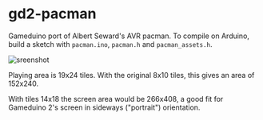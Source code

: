 gd2-pacman
==========

Gameduino port of Albert Seward's AVR pacman.
To compile on Arduino, build a sketch with `pacman.ino`, `pacman.h` and `pacman_assets.h`.

![sreenshot](/path/to/img.jpg)

Playing area is 19x24 tiles.
With the original 8x10 tiles, this gives an area of 152x240.

With tiles 14x18 the screen area would be 266x408,
a good fit for Gameduino 2's screen in sideways ("portrait") orientation.
